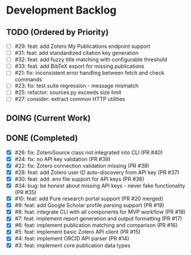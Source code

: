 # Development Backlog

## TODO (Ordered by Priority)
- [ ] #29: feat: add Zotero My Publications endpoint support
- [ ] #31: feat: add standardized citation key generation
- [ ] #32: feat: add fuzzy title matching with configurable threshold
- [ ] #33: feat: add BibTeX export for missing publications
- [ ] #21: fix: inconsistent error handling between fetch and check commands
- [ ] #23: fix: test suite regression - message mismatch
- [ ] #25: refactor: sources.py exceeds size limit
- [ ] #27: consider: extract common HTTP utilities

## DOING (Current Work)

## DONE (Completed)
- [x] #26: fix: ZoteroSource class not integrated into CLI (PR #40)
- [x] #24: fix: no API key validation (PR #39)
- [x] #22: fix: Zotero connection validation missing (PR #38)
- [x] #28: feat: add Zotero user ID auto-discovery from API key (PR #37)
- [x] #30: feat: add .env file support for API keys (PR #36)
- [x] #34: bug: be honest about missing API keys - never fake functionality (PR #35)
- [x] #10: feat: add Pure research portal support (PR #20 merged)
- [x] #9: feat: add Google Scholar profile parsing support (PR #19)
- [x] #8: feat: integrate CLI with all components for MVP workflow (PR #18)
- [x] #7: feat: implement report generation and output formatting (PR #17)
- [x] #6: feat: implement publication matching and comparison (PR #16)
- [x] #5: feat: implement basic Zotero API client (PR #15)
- [x] #4: feat: implement ORCID API parser (PR #14)
- [x] #3: feat: implement core publication data types